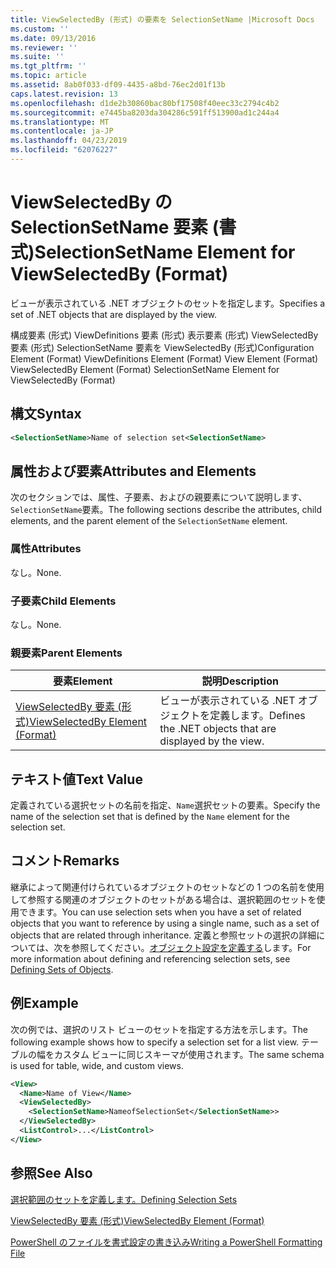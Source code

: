 ```yaml
---
title: ViewSelectedBy (形式) の要素を SelectionSetName |Microsoft Docs
ms.custom: ''
ms.date: 09/13/2016
ms.reviewer: ''
ms.suite: ''
ms.tgt_pltfrm: ''
ms.topic: article
ms.assetid: 8ab0f033-df09-4435-a8bd-76ec2d01f13b
caps.latest.revision: 13
ms.openlocfilehash: d1de2b30860bac80bf17508f40eec33c2794c4b2
ms.sourcegitcommit: e7445ba8203da304286c591ff513900ad1c244a4
ms.translationtype: MT
ms.contentlocale: ja-JP
ms.lasthandoff: 04/23/2019
ms.locfileid: "62076227"
---
```

# <a name="selectionsetname-element-for-viewselectedby-format"></a><span data-ttu-id="b1267-102">ViewSelectedBy の SelectionSetName 要素 (書式)</span><span class="sxs-lookup"><span data-stu-id="b1267-102">SelectionSetName Element for ViewSelectedBy (Format)</span></span>

<span data-ttu-id="b1267-103">ビューが表示されている .NET オブジェクトのセットを指定します。</span><span class="sxs-lookup"><span data-stu-id="b1267-103">Specifies a set of .NET objects that are displayed by the view.</span></span>

<span data-ttu-id="b1267-104">構成要素 (形式) ViewDefinitions 要素 (形式) 表示要素 (形式) ViewSelectedBy 要素 (形式) SelectionSetName 要素を ViewSelectedBy (形式)</span><span class="sxs-lookup"><span data-stu-id="b1267-104">Configuration Element (Format) ViewDefinitions Element (Format) View Element (Format) ViewSelectedBy Element (Format) SelectionSetName Element for ViewSelectedBy (Format)</span></span>

## <a name="syntax"></a><span data-ttu-id="b1267-105">構文</span><span class="sxs-lookup"><span data-stu-id="b1267-105">Syntax</span></span>

```xml
<SelectionSetName>Name of selection set<SelectionSetName>
```

## <a name="attributes-and-elements"></a><span data-ttu-id="b1267-106">属性および要素</span><span class="sxs-lookup"><span data-stu-id="b1267-106">Attributes and Elements</span></span>

<span data-ttu-id="b1267-107">次のセクションでは、属性、子要素、およびの親要素について説明します、`SelectionSetName`要素。</span><span class="sxs-lookup"><span data-stu-id="b1267-107">The following sections describe the attributes, child elements, and the parent element of the `SelectionSetName` element.</span></span>

### <a name="attributes"></a><span data-ttu-id="b1267-108">属性</span><span class="sxs-lookup"><span data-stu-id="b1267-108">Attributes</span></span>

<span data-ttu-id="b1267-109">なし。</span><span class="sxs-lookup"><span data-stu-id="b1267-109">None.</span></span>

### <a name="child-elements"></a><span data-ttu-id="b1267-110">子要素</span><span class="sxs-lookup"><span data-stu-id="b1267-110">Child Elements</span></span>

<span data-ttu-id="b1267-111">なし。</span><span class="sxs-lookup"><span data-stu-id="b1267-111">None.</span></span>

### <a name="parent-elements"></a><span data-ttu-id="b1267-112">親要素</span><span class="sxs-lookup"><span data-stu-id="b1267-112">Parent Elements</span></span>

|<span data-ttu-id="b1267-113">要素</span><span class="sxs-lookup"><span data-stu-id="b1267-113">Element</span></span>|<span data-ttu-id="b1267-114">説明</span><span class="sxs-lookup"><span data-stu-id="b1267-114">Description</span></span>|
|-------------|-----------------|
|[<span data-ttu-id="b1267-115">ViewSelectedBy 要素 (形式)</span><span class="sxs-lookup"><span data-stu-id="b1267-115">ViewSelectedBy Element (Format)</span></span>](./viewselectedby-element-format.md)|<span data-ttu-id="b1267-116">ビューが表示されている .NET オブジェクトを定義します。</span><span class="sxs-lookup"><span data-stu-id="b1267-116">Defines the .NET objects that are displayed by the view.</span></span>|

## <a name="text-value"></a><span data-ttu-id="b1267-117">テキスト値</span><span class="sxs-lookup"><span data-stu-id="b1267-117">Text Value</span></span>

<span data-ttu-id="b1267-118">定義されている選択セットの名前を指定、`Name`選択セットの要素。</span><span class="sxs-lookup"><span data-stu-id="b1267-118">Specify the name of the selection set that is defined by the `Name` element for the selection set.</span></span>

## <a name="remarks"></a><span data-ttu-id="b1267-119">コメント</span><span class="sxs-lookup"><span data-stu-id="b1267-119">Remarks</span></span>

<span data-ttu-id="b1267-120">継承によって関連付けられているオブジェクトのセットなどの 1 つの名前を使用して参照する関連のオブジェクトのセットがある場合は、選択範囲のセットを使用できます。</span><span class="sxs-lookup"><span data-stu-id="b1267-120">You can use selection sets when you have a set of related objects that you want to reference by using a single name, such as a set of objects that are related through inheritance.</span></span> <span data-ttu-id="b1267-121">定義と参照セットの選択の詳細については、次を参照してください。[オブジェクト設定を定義する](./defining-selection-sets.md)します。</span><span class="sxs-lookup"><span data-stu-id="b1267-121">For more information about defining and referencing selection sets, see [Defining Sets of Objects](./defining-selection-sets.md).</span></span>

## <a name="example"></a><span data-ttu-id="b1267-122">例</span><span class="sxs-lookup"><span data-stu-id="b1267-122">Example</span></span>

<span data-ttu-id="b1267-123">次の例では、選択のリスト ビューのセットを指定する方法を示します。</span><span class="sxs-lookup"><span data-stu-id="b1267-123">The following example shows how to specify a selection set for a list view.</span></span> <span data-ttu-id="b1267-124">テーブルの幅をカスタム ビューに同じスキーマが使用されます。</span><span class="sxs-lookup"><span data-stu-id="b1267-124">The same schema is used for table, wide, and custom views.</span></span>

```xml
<View>
  <Name>Name of View</Name>
  <ViewSelectedBy>
    <SelectionSetName>NameofSelectionSet</SelectionSetName>>
  </ViewSelectedBy>
  <ListControl>...</ListControl>
</View>
```

## <a name="see-also"></a><span data-ttu-id="b1267-125">参照</span><span class="sxs-lookup"><span data-stu-id="b1267-125">See Also</span></span>

[<span data-ttu-id="b1267-126">選択範囲のセットを定義します。</span><span class="sxs-lookup"><span data-stu-id="b1267-126">Defining Selection Sets</span></span>](./defining-selection-sets.md)

[<span data-ttu-id="b1267-127">ViewSelectedBy 要素 (形式)</span><span class="sxs-lookup"><span data-stu-id="b1267-127">ViewSelectedBy Element (Format)</span></span>](./viewselectedby-element-format.md)

[<span data-ttu-id="b1267-128">PowerShell のファイルを書式設定の書き込み</span><span class="sxs-lookup"><span data-stu-id="b1267-128">Writing a PowerShell Formatting File</span></span>](./writing-a-powershell-formatting-file.md)
